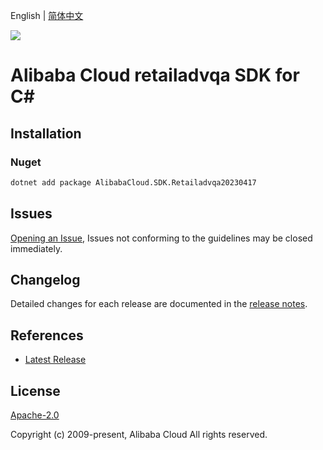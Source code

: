 English | [简体中文](README-CN.md)

![](https://aliyunsdk-pages.alicdn.com/icons/AlibabaCloud.svg)

# Alibaba Cloud retailadvqa SDK for C#

## Installation

### Nuget

```bash
dotnet add package AlibabaCloud.SDK.Retailadvqa20230417
```

## Issues

[Opening an Issue](https://github.com/aliyun/alibabacloud-csharp-sdk/issues/new), Issues not conforming to the guidelines may be closed immediately.

## Changelog

Detailed changes for each release are documented in the [release notes](./ChangeLog.md).

## References

* [Latest Release](https://github.com/aliyun/alibabacloud-csharp-sdk/)

## License

[Apache-2.0](http://www.apache.org/licenses/LICENSE-2.0)

Copyright (c) 2009-present, Alibaba Cloud All rights reserved.
